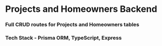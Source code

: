 # Projects and Homeowners Backend

### Full CRUD routes for Projects and Homeowners tables

### Tech Stack - Prisma ORM, TypeScript, Express
    
